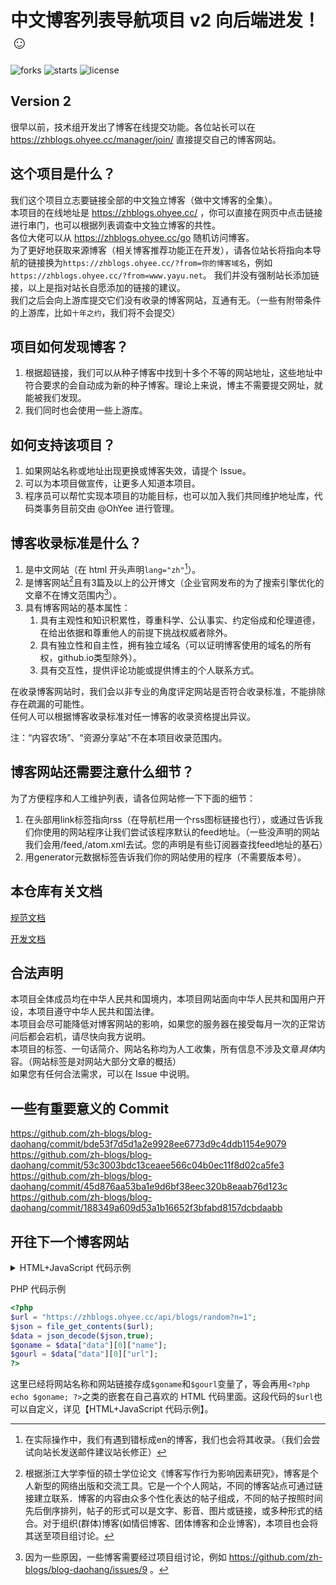 # 中文博客列表导航项目 v2 向后端进发！☺

![forks](https://img.shields.io/github/forks/zh-blogs/blog-daohang) ![starts](https://img.shields.io/github/stars/zh-blogs/blog-daohang) ![license](https://img.shields.io/github/license/zh-blogs/blog-daohang)
## Version 2
很早以前，技术组开发出了博客在线提交功能。各位站长可以在 https://zhblogs.ohyee.cc/manager/join/ 直接提交自己的博客网站。       


## 这个项目是什么？
我们这个项目立志要链接全部的中文独立博客（做中文博客的全集）。    
本项目的在线地址是 https://zhblogs.ohyee.cc/ ，你可以直接在网页中点击链接进行串门，也可以根据列表调查中文独立博客的共性。        
各位大佬可以从 https://zhblogs.ohyee.cc/go 随机访问博客。          
为了更好地获取来源博客（相关博客推荐功能正在开发），请各位站长将指向本导航的链接换为`https://zhblogs.ohyee.cc/?from=你的博客域名`，例如`https://zhblogs.ohyee.cc/?from=www.yayu.net`。 
我们并没有强制站长添加链接，以上是指对站长自愿添加的链接的建议。   
我们之后会向上游库提交它们没有收录的博客网站，互通有无。（一些有附带条件的上游库，比如`十年之约`，我们将不会提交）

## 项目如何发现博客？
1. 根据超链接，我们可以从种子博客中找到十多个不等的网站地址，这些地址中符合要求的会自动成为新的种子博客。理论上来说，博主不需要提交网址，就能被我们发现。  
2. 我们同时也会使用一些上游库。


## 如何支持该项目？
1. 如果网站名称或地址出现更换或博客失效，请提个 Issue。        
2. 可以为本项目做宣传，让更多人知道本项目。         
3. 程序员可以帮忙实现本项目的功能目标，也可以加入我们共同维护地址库，代码类事务目前交由 @OhYee 进行管理。   

## 博客收录标准是什么？
1. 是中文网站（在 html 开头声明`lang="zh"`[^1]）。
2. 是博客网站[^2]且有3篇及以上的公开博文（企业官网发布的为了搜索引擎优化的文章不在博文范围内[^3]）。
3. 具有博客网站的基本属性：
    1. 具有主观性和知识积累性，尊重科学、公认事实、约定俗成和伦理道德，在给出依据和尊重他人的前提下挑战权威者除外。
    2. 具有独立性和自主性，拥有独立域名（可以证明博客使用的域名的所有权，github.io类型除外）。
    3. 具有交互性，提供评论功能或提供博主的个人联系方式。

在收录博客网站时，我们会以非专业的角度评定网站是否符合收录标准，不能排除存在疏漏的可能性。      
任何人可以根据博客收录标准对任一博客的收录资格提出异议。

注：“内容农场”、“资源分享站”不在本项目收录范围内。

## 博客网站还需要注意什么细节？
为了方便程序和人工维护列表，请各位网站修一下下面的细节：
1. 在头部用link标签指向rss（在导航栏用一个rss图标链接也行），或通过告诉我们你使用的网站程序让我们尝试该程序默认的feed地址。（一些没声明的网站我们会用/feed,/atom.xml去试。您的声明是有些订阅器查找feed地址的基石）
2. 用generator元数据标签告诉我们你的网站使用的程序（不需要版本号）。 

[^1]: 在实际操作中，我们有遇到错标成en的博客，我们也会将其收录。（我们会尝试向站长发送邮件建议站长修正）
[^2]: 根据浙江大学李恒的硕士学位论文《博客写作行为影响因素研究》，博客是个人新型的网络出版和交流工具。它是一个个人网站，不同的博客站点可通过链接建立联系．博客的内容由众多个性化表达的帖子组成，不同的帖子按照时间先后倒序排列，帖子的形式可以是文字、影音、图片或链接，或多种形式的结合。对于组织(群体)博客(如情侣博客、团体博客和企业博客)，本项目也会将其送至项目组讨论。
[^3]: 因为一些原因，一些博客需要经过项目组讨论，例如 https://github.com/zh-blogs/blog-daohang/issues/9 。  

## 本仓库有关文档

[规范文档](https://github.com/zh-blogs/zh-blogs-documentation)

[开发文档](doc/develop.md)

## 合法声明

本项目全体成员均在中华人民共和国境内，本项目网站面向中华人民共和国用户开设，本项目遵守中华人民共和国法律。        
本项目会尽可能降低对博客网站的影响，如果您的服务器在接受每月一次的正常访问后都会宕机，请尽快向我方说明。       
本项目的标签、一句话简介、网站名称均为人工收集，所有信息不涉及文章*具体*内容。（网站标签是对网站大部分文章的概括）       
如果您有任何合法需求，可以在 Issue 中说明。

## 一些有重要意义的 Commit

https://github.com/zh-blogs/blog-daohang/commit/bde53f7d5d1a2e9928ee6773d9c4ddb1154e9079     
https://github.com/zh-blogs/blog-daohang/commit/53c3003bdc13ceaee566c04b0ec11f8d02ca5fe3     
https://github.com/zh-blogs/blog-daohang/commit/45d876aa53ba1e9d6bf38eec320b8eaab76d123c      
https://github.com/zh-blogs/blog-daohang/commit/188349a609d53a1b16652f3bfabd8157dcbdaabb      

## 开往下一个博客网站
<details><summary>HTML+JavaScript 代码示例</summary>

```html
<script>
function go(id) {
  fetch('https://zhblogs.ohyee.cc/api/blogs/random?n=1')
    .then((resp) => resp.json())
    .then((data) => {
      const html = `<a href= "${data.data[0].url}>前往下一个博客网站：${data.data[0].name}</a>`;
      document.getElementById(id).innerHTML = html;
    });
}
go(demo);
</script>
<p id="demo">JavaScript 会重写这段文字</p>
```
你也可以自定义随机的博客类型，比如你可以将 fetch 的地址改成`https://zhblogs.ohyee.cc/api/blogs/random?n=1&tags=生活`来实现访客一定会被指向到一个生活类博客。当然，你也可以修改函数中的 html 值，来实现与网站主题相搭配的样式。
</details>

<detail><summary>PHP 代码示例</summary>

```php
<?php
$url = "https://zhblogs.ohyee.cc/api/blogs/random?n=1";
$json = file_get_contents($url);
$data = json_decode($json,true);
$goname = $data["data"][0]["name"];
$gourl = $data["data"][0]["url"];
?>
```
这里已经将网站名称和网站链接存成`$goname`和`$gourl`变量了，等会再用`<?php echo $goname; ?>`之类的嵌套在自己喜欢的 HTML 代码里面。这段代码的`$url`也可以自定义，详见【HTML+JavaScript 代码示例】。
